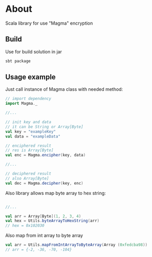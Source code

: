 # About
Scala library for use "Magma" encryption

## Build

Use for build solution in jar
```sh
sbt package
```

## Usage example
Just call instance of Magma class with needed method: <br>
```scala
// import dependency
import Magma._

//...

// init key and data
// it can be String or Array[Byte]
val key = "exampleKey"
val data = "exampleData"

// enciphered result
// res is Array[Byte]
val enc = Magma.encipher(key, data)

//...

// deciphered result
// also Array[Byte]
val dec = Magma.decipher(key, enc)
```

Also library allows map byte array to hex string:<br>
```scala

//...

val arr = Array[Byte](1, 2, 3, 4)
val hex = Utils.byteArrayToHexString(arr)
// hex = 0x102030
```
Also map from int array to byte array
```scala
val arr = Utils.mapFromIntArrayToByteArray(Array (0xfedcba98))
// arr = {-2, -36, -70, -104}

```